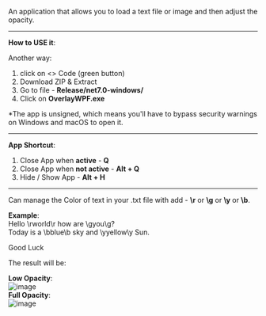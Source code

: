 An application that allows you to load a text file or image and then adjust the opacity.
__________________________________________________________________________________________________

**How to USE it**:

<!--# [Download](https://download-directory.github.io/?url=https%3A%2F%2Fgithub.com%2Fmhrubes%2FOverlay%2Ftree%2Fmaster%2Fdownload).

When something went wrong there is another way to download: <br />
1. click on <> Code (green button)
2. Download ZIP & Extract
3. Go to folder - **Overlay-master/download**
4. Click on **setup.exe**
you can save folder **download** where you want in your pc.-->

Another way: <br />
1. click on <> Code (green button)
2. Download ZIP & Extract
3. Go to file - **Release/net7.0-windows/**
4. Click on **OverlayWPF.exe**

*The app is unsigned, which means you'll have to bypass security warnings on Windows and macOS to open it.
__________________________________________________________________________________________________
**App Shortcut**:
1. Close App when **active** - **Q**
2. Close App when **not active** - **Alt + Q**
3. Hide / Show App - **Alt + H**
__________________________________________________________________________________________________

Can manage the Color of text in your .txt file with add - **\r** or **\g** or **\y** or **\b**.

**Example**: <br />
Hello \rworld\r how are \gyou\g? <br />
Today is a \bblue\b sky and \yyellow\y Sun. 

  Good Luck

The result will be: <br />

**Low Opacity**: <br />
![image](https://github.com/mhrubes/Overlay/assets/54173124/ad29266f-1241-4946-ac67-3985497e7e85)
<br />
**Full Opacity**: <br />
![image](https://github.com/mhrubes/Overlay/assets/54173124/2e10dc50-c87b-44f0-bd8d-79f013cdb80d)
